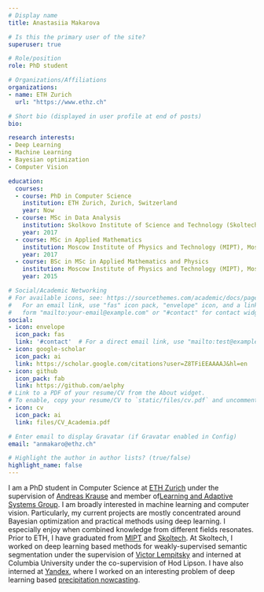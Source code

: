 ```yaml
---
# Display name
title: Anastasiia Makarova

# Is this the primary user of the site?
superuser: true

# Role/position
role: PhD student

# Organizations/Affiliations
organizations:
- name: ETH Zurich
  url: "https://www.ethz.ch"

# Short bio (displayed in user profile at end of posts)
bio: 

research interests:
- Deep Learning
- Machine Learning
- Bayesian optimization
- Computer Vision

education:
  courses:
  - course: PhD in Computer Science
    institution: ETH Zurich, Zurich, Switzerland
    year: Now
  - course: MSc in Data Analysis
    institution: Skolkovo Institute of Science and Technology (Skoltech), Moscow, Russia
    year: 2017
  - course: MSc in Applied Mathematics
    institution: Moscow Institute of Physics and Technology (MIPT), Moscow, Russia
    year: 2017
  - course: BSc in MSc in Applied Mathematics and Physics
    institution: Moscow Institute of Physics and Technology (MIPT), Moscow, Russia
    year: 2015

# Social/Academic Networking
# For available icons, see: https://sourcethemes.com/academic/docs/page-builder/#icons
#   For an email link, use "fas" icon pack, "envelope" icon, and a link in the
#   form "mailto:your-email@example.com" or "#contact" for contact widget.
social:
- icon: envelope
  icon_pack: fas
  link: '#contact'  # For a direct email link, use "mailto:test@example.org".
- icon: google-scholar
  icon_pack: ai
  link: https://scholar.google.com/citations?user=Z8TFiEEAAAAJ&hl=en
- icon: github
  icon_pack: fab
  link: https://github.com/aelphy
# Link to a PDF of your resume/CV from the About widget.
# To enable, copy your resume/CV to `static/files/cv.pdf` and uncomment the lines below.
- icon: cv
  icon_pack: ai
  link: files/CV_Academia.pdf

# Enter email to display Gravatar (if Gravatar enabled in Config)
email: "anmakaro@ethz.ch"

# Highlight the author in author lists? (true/false)
highlight_name: false
---
```


I am a PhD student in Computer Science at [ETH Zurich](https://ethz.ch) under the supervision of [Andreas Krause](https://scholar.google.com/citations?user=eDHv58AAAAAJ&hl=en)
and member of[Learning and Adaptive Systems Group](https://las.inf.ethz.ch/).
I am broadly interested in machine learning and computer vision. 
Particularly, my current projects are mostly concentrated around Bayesian optimization 
and practical methods using deep learning. 
I especially enjoy when combined knowledge from different fields resonates. 
Prior to ETH, I have graduated from 
[MIPT](https://en.wikipedia.org/wiki/Moscow_Institute_of_Physics_and_Technology) and 
[Skoltech](https://www.skoltech.ru/en).
At Skoltech, I worked on deep learning based methods for weakly-supervised semantic 
segmentation under the supervision of 
[Victor Lempitsky](https://scholar.google.ru/citations?user=gYYVokYAAAAJ&hl=en) 
and interned at Columbia University under the co-supervision of Hod Lipson. 
I have also interned at [Yandex](https://en.wikipedia.org/wiki/Yandex), where I worked on an interesting problem of deep learning based 
[precipitation nowcasting](https://yandex.ru/pogoda/moscow/maps/nowcast?le_Lightning=1&ll=39.740119_56.398348&z=7).

